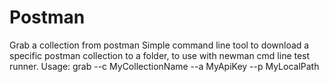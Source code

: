 # Postman
Grab a collection from postman
Simple command line tool to download a specific postman collection to a folder, to use with newman cmd line test runner.
Usage: grab --c MyCollectionName --a MyApiKey --p MyLocalPath
